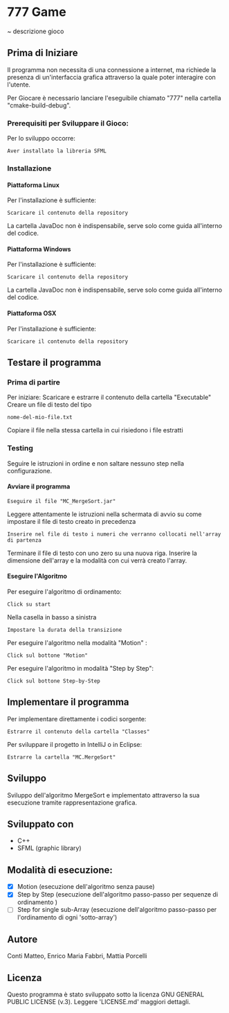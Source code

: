 # **777 Game**
~ descrizione gioco

## Prima di Iniziare
Il programma non necessita di una connessione a internet, ma richiede la presenza di un'interfaccia grafica attraverso la quale poter interagire con l'utente.

Per Giocare è necessario lanciare l'eseguibile chiamato "777" nella cartella "cmake-build-debug".

###  Prerequisiti per Sviluppare il Gioco:
Per lo sviluppo occorre:

	Aver installato la libreria SFML
###  Installazione

#### Piattaforma Linux

Per l'installazione è sufficiente:

	Scaricare il contenuto della repository
La cartella JavaDoc non è indispensabile, serve solo come guida all'interno del codice.

#### Piattaforma Windows

Per l'installazione è sufficiente:

```
Scaricare il contenuto della repository
```

La cartella JavaDoc non è indispensabile, serve solo come guida all'interno del codice.

#### Piattaforma OSX

Per l'installazione è sufficiente:

```
Scaricare il contenuto della repository
```



## Testare il programma
###  Prima di partire
Per iniziare:
	Scaricare e estrarre il contenuto della cartella "Executable"
Creare un file di testo del tipo

	nome-del-mio-file.txt

Copiare il file nella stessa cartella in cui risiedono i file estratti

###  Testing
Seguire le istruzioni in ordine e non saltare nessuno step nella configurazione.
####  Avviare il programma

	Eseguire il file "MC_MergeSort.jar"

Leggere attentamente le istruzioni nella schermata di avvio su come impostare il file di testo creato in precedenza

	Inserire nel file di testo i numeri che verranno collocati nell'array di partenza

Terminare il file di testo con uno zero su una nuova riga.
Inserire la dimensione dell'array e la modalità con cui verrà creato l'array.

####  Eseguire l'Algoritmo 
Per eseguire l'algoritmo di ordinamento:

	Click su start

Nella casella in basso a sinistra

	Impostare la durata della transizione

Per eseguire l'algoritmo nella modalità "Motion" :

	Click sul bottone "Motion"

Per eseguire l'algoritmo in modalità "Step by Step":

	Click sul bottone Step-by-Step

## Implementare il programma
Per implementare direttamente i codici sorgente:


	Estrarre il contenuto della cartella "Classes"

Per sviluppare il progetto in IntelliJ o in Eclipse:

	Estrarre la cartella "MC.MergeSort"

## Sviluppo
Sviluppo dell'algoritmo MergeSort e implementato attraverso la sua esecuzione tramite rappresentazione grafica.

##  Sviluppato con
- C++
- SFML (graphic library)

##  Modalità di esecuzione:
- [x] Motion (esecuzione dell'algoritmo senza pause)
- [x] Step by Step (esecuzione dell'algoritmo passo-passo per sequenze di ordinamento )
- [ ] Step for single sub-Array (esecuzione dell'algoritmo passo-passo per l'ordinamento di ogni 'sotto-array')

##  Autore
Conti Matteo, Enrico Maria Fabbri, Mattia Porcelli

##  Licenza
Questo programma è stato sviluppato sotto la licenza GNU GENERAL PUBLIC LICENSE (v.3). Leggere 'LICENSE.md' maggiori dettagli.


